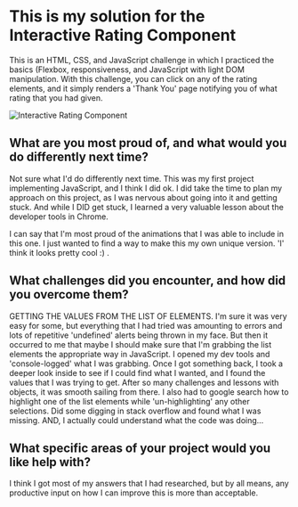 <h1>This is my solution for the Interactive Rating Component</h1>

This is an HTML, CSS, and JavaScript challenge in which I practiced the basics (Flexbox, responsiveness, and JavaScript with light DOM manipulation.  With this challenge, you can click on any of the rating elements, and it simply renders a 'Thank You' page notifying you of what rating that you had given.

![Interactive Rating Component](https://github.com/cdanderson76/interactiveRatingComponent/assets/138369806/91748374-e441-40fb-ba17-9be95d08ad20)

<h2>What are you most proud of, and what would you do differently next time?</h2>

Not sure what I'd do differently next time.  This was my first project implementing JavaScript, and I think I did ok.  I did take the time to plan my approach on this project, as I was nervous about going into it and getting stuck.  And while I DID get stuck, I learned a very valuable lesson about the developer tools in Chrome.

I can say that I'm most proud of the animations that I was able to include in this one.  I just wanted to find a way to make this my own unique version.  'I' think it looks pretty cool :) .

<h2>What challenges did you encounter, and how did you overcome them?</h2>

GETTING THE VALUES FROM THE LIST OF ELEMENTS.  I'm sure it was very easy for some, but everything that I had tried was amounting to errors and lots of repetitive 'undefined' alerts being thrown in my face.  But then it occurred to me that maybe I should make sure that I'm grabbing the list elements the appropriate way in JavaScript.  I opened my dev tools and 'console-logged' what I was grabbing.  Once I got something back, I took a deeper look inside to see if I could find what I wanted, and I found the values that I was trying to get.  After so many challenges and lessons with objects, it was smooth sailing from there.  I also had to google search how to highlight one of the list elements while 'un-highlighting' any other selections.  Did some digging in stack overflow and found what I was missing.  AND, I actually could understand what the code was doing...

<h2>What specific areas of your project would you like help with?</h2>

I think I got most of my answers that I had researched, but by all means, any productive input on how I can improve this is more than acceptable.
